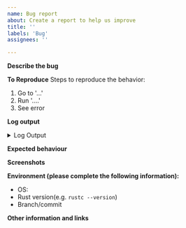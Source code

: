 ```yaml
---
name: Bug report
about: Create a report to help us improve
title: ''
labels: 'Bug'
assignees: ''

---
```


**Describe the bug**
<!-- A clear and concise description of what the bug is. -->



**To Reproduce**
Steps to reproduce the behavior:
1. Go to '...'
2. Run '....'
3. See error



**Log output**
<!-- Please paste the log output derived from the error. -->
<details>
  <summary>Log Output</summary>

  ```Paste log output here
  paste log output...
  ```
</details>



**Expected behaviour**
<!-- A clear and concise description of what you expected to happen. -->



**Screenshots**
<!-- If applicable, add screenshots to help explain your problem. -->



**Environment (please complete the following information):**
 - OS:
 - Rust version(e.g. `rustc --version`)
 - Branch/commit



**Other information and links**
<!-- Add any other context about the problem here. -->

<!-- Thank you 🙏 -->
